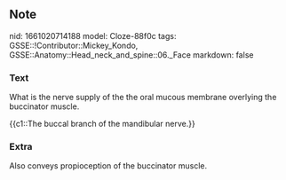 ## Note
nid: 1661020714188
model: Cloze-88f0c
tags: GSSE::!Contributor::Mickey_Kondo, GSSE::Anatomy::Head_neck_and_spine::06._Face
markdown: false

### Text
What is the nerve supply of the the oral mucous membrane overlying
the buccinator muscle.
<div>
  {{c1::The buccal branch of the mandibular nerve.}}
</div>

### Extra
Also conveys propioception of the buccinator muscle.
